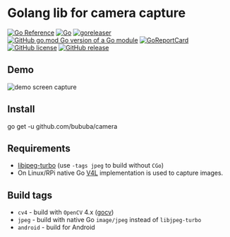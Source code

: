 # Golang lib for camera capture

[![Go Reference](https://pkg.go.dev/badge/github.com/bububa/camera.svg)](https://pkg.go.dev/github.com/bububa/camera)
[![Go](https://github.com/bububa/camera/actions/workflows/go.yml/badge.svg)](https://github.com/bububa/camera/actions/workflows/go.yml)
[![goreleaser](https://github.com/bububa/camera/actions/workflows/goreleaser.yml/badge.svg)](https://github.com/bububa/camera/actions/workflows/goreleaser.yml)
[![GitHub go.mod Go version of a Go module](https://img.shields.io/github/go-mod/go-version/bububa/camera.svg)](https://github.com/bububa/camera)
[![GoReportCard](https://goreportcard.com/badge/github.com/bububa/camera)](https://goreportcard.com/report/github.com/bububa/camera)
[![GitHub license](https://img.shields.io/github/license/bububa/camera.svg)](https://github.com/bububa/camera/blob/master/LICENSE)
[![GitHub release](https://img.shields.io/github/release/bububa/camera.svg)](https://GitHub.com/bububa/camera/releases/)

## Demo

![demo screen capture](https://github.com/bububa/camera/blob/main/demo.gif?raw=true)

## Install

go get -u github.com/bububa/camera

## Requirements

- [libjpeg-turbo](https://www.libjpeg-turbo.org/) (use `-tags jpeg` to build without `CGo`)
- On Linux/RPi native Go [V4L](https://github.com/korandiz/v4l) implementation is used to capture images.

## Build tags

- `cv4` - build with `OpenCV` 4.x ([gocv](https://gocv.io/x/gocv))
- `jpeg` - build with native Go `image/jpeg` instead of `libjpeg-turbo`
- `android` - build for Android
